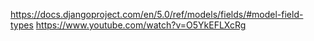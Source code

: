 https://docs.djangoproject.com/en/5.0/ref/models/fields/#model-field-types
https://www.youtube.com/watch?v=O5YkEFLXcRg